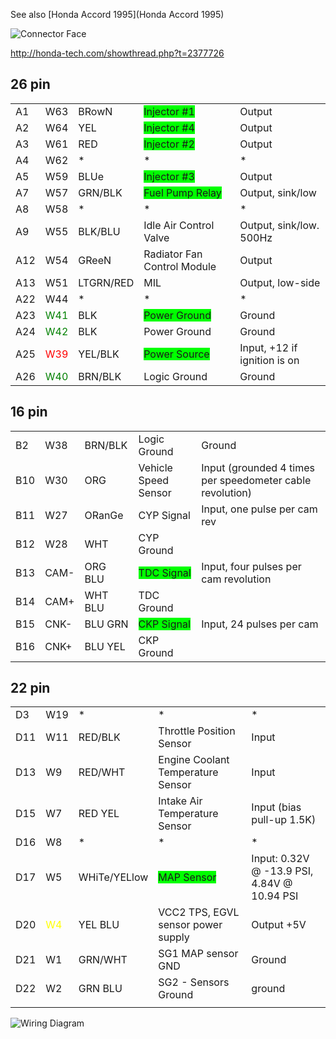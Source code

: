 See also [Honda Accord 1995](Honda Accord 1995)

![Connector Face](Images/Honda_prelude_connector.png)

http://honda-tech.com/showthread.php?t=2377726


## 26 pin

|     |                                      |           |                                                         |                              |
| --- | ------------------------------------ | --------- | ------------------------------------------------------- | ---------------------------- |
| A1  | W63                                  | BRowN     | <span style="background:#00FF00">Injector \#1</span>    | Output                       |
| A2  | W64                                  | YEL       | <span style="background:#00FF00">Injector \#4</span>    | Output                       |
| A3  | W61                                  | RED       | <span style="background:#00FF00">Injector \#2</span>    | Output                       |
| A4  | W62                                  | \*        | \*                                                      | \*                           |
| A5  | W59                                  | BLUe      | <span style="background:#00FF00">Injector \#3</span>    | Output                       |
| A7  | W57                                  | GRN/BLK   | <span style="background:#00FF00">Fuel Pump Relay</span> | Output, sink/low             |
| A8  | W58                                  | \*        | \*                                                      | \*                           |
| A9  | W55                                  | BLK/BLU   | Idle Air Control Valve                                  | Output, sink/low. 500Hz      |
| A12 | W54                                  | GReeN     | Radiator Fan Control Module                             | Output                       |
| A13 | W51                                  | LTGRN/RED | MIL                                                     | Output, low-side             |
| A22 | W44                                  | \*        | \*                                                      | \*                           |
| A23 | <span style="color:green">W41</span> | BLK       | <span style="background:#00FF00">Power Ground</span>    | Ground                       |
| A24 | <span style="color:green">W42</span> | BLK       | Power Ground                                            | Ground                       |
| A25 | <span style="color:red">W39</span>   | YEL/BLK   | <span style="background:#00FF00">Power Source</span>    | Input, +12 if ignition is on |
| A26 | <span style="color:green">W40</span> | BRN/BLK   | Logic Ground                                            | Ground                       |

## 16 pin

|     |      |         |                                                    |                                                           |
| --- | ---- | ------- | -------------------------------------------------- | --------------------------------------------------------- |
| B2  | W38  | BRN/BLK | Logic Ground                                       | Ground                                                    |
| B10 | W30  | ORG     | Vehicle Speed Sensor                               | Input (grounded 4 times per speedometer cable revolution) |
| B11 | W27  | ORanGe  | CYP Signal                                         | Input, one pulse per cam rev                              |
| B12 | W28  | WHT     | CYP Ground                                         |                                                           |
| B13 | CAM- | ORG BLU | <span style="background:#00FF00">TDC Signal</span> | Input, four pulses per cam revolution                     |
| B14 | CAM+ | WHT BLU | TDC Ground                                         |                                                           |
| B15 | CNK- | BLU GRN | <span style="background:#00FF00">CKP Signal</span> | Input, 24 pulses per cam                                  |
| B16 | CNK+ | BLU YEL | CKP Ground                                         |                                                           |

## 22 pin

|     |                                      |              |                                                    |                                             |
| --- | ------------------------------------ | ------------ | -------------------------------------------------- | ------------------------------------------- |
| D3  | W19                                  | \*           | \*                                                 | \*                                          |
| D11 | W11                                  | RED/BLK      | Throttle Position Sensor                           | Input                                       |
| D13 | W9                                   | RED/WHT      | Engine Coolant Temperature Sensor                  | Input                                       |
| D15 | W7                                   | RED YEL      | Intake Air Temperature Sensor                      | Input (bias pull-up 1.5K)                   |
| D16 | W8                                   | \*           | \*                                                 | \*                                          |
| D17 | W5                                   | WHiTe/YELlow | <span style="background:#00FF00">MAP Sensor</span> | Input: 0.32V @ -13.9 PSI, 4.84V @ 10.94 PSI |
| D20 | <span style="color:yellow">W4</span> | YEL BLU      | VCC2 TPS, EGVL sensor power supply                 | Output +5V                                  |
| D21 | W1                                   | GRN/WHT      | SG1 MAP sensor GND                                 | Ground                                      |
| D22 | W2                                   | GRN BLU      | SG2 - Sensors Ground                               | ground                                      |
|     |                                      |              |                                                    |                                             |


![Wiring Diagram](Images/Honda_Prelude_1993.png)

